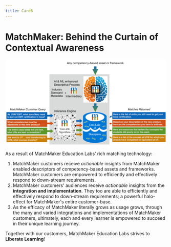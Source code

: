 ```yaml
---
title: Card6
---
```

# MatchMaker: Behind the Curtain of Contextual Awareness

![MatchMaker Complete Diagram](/mmassets/MM-Detail.svg)

As a result of MatchMaker Education Labs’ rich matching technology:

1. MatchMaker customers receive *actionable* insights from MatchMaker enabled descriptors of competency-based assets and frameworks. MatchMaker customers are empowered to efficiently and effectively respond to down-stream requirements.<br/>
2. MatchMaker customers' audiences receive *actionable* insights from the  **integration and implementation**. They too are able to efficiently and effectively respond to down-stream requirements; a powerful halo-effect for MatchMaker's entire customer-base. 
3. As the efficacy of MatchMaker literally grows as usage grows, through the many and varied integrations and implementations of MatchMaker customers, ultimately, each and every learner is empowered to succeed in their unique learning journey.

<p class="text-center">Together with our customers, MatchMaker Education Labs strives to <strong>Liberate Learning</strong>!</p>

